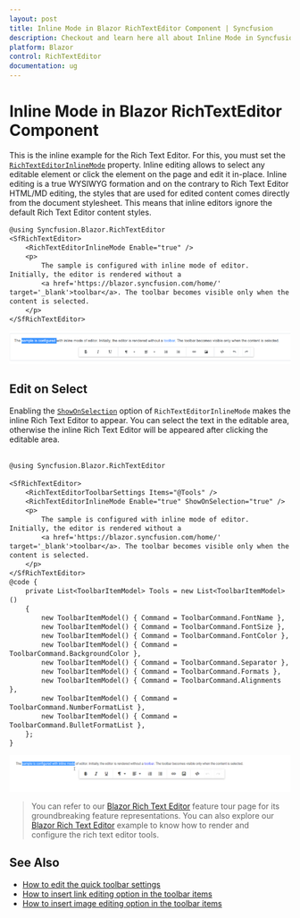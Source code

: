 ```yaml
---
layout: post
title: Inline Mode in Blazor RichTextEditor Component | Syncfusion
description: Checkout and learn here all about Inline Mode in Syncfusion Blazor RichTextEditor component and more.
platform: Blazor
control: RichTextEditor
documentation: ug
---
```


# Inline Mode in Blazor RichTextEditor Component

This is the inline example for the Rich Text Editor. For this, you must set the [`RichTextEditorInlineMode`](https://help.syncfusion.com/cr/blazor/Syncfusion.Blazor.RichTextEditor.RichTextEditorInlineMode.html) property. Inline editing allows to select any editable element or click the element on the page and edit it in-place. Inline editing is a true WYSIWYG formation and on the contrary to Rich Text Editor HTML/MD editing, the styles that are used for edited content comes directly from the document stylesheet. This means that inline editors ignore the default Rich Text Editor content styles.

```cshtml
@using Syncfusion.Blazor.RichTextEditor
<SfRichTextEditor>
    <RichTextEditorInlineMode Enable="true" />
    <p>
        The sample is configured with inline mode of editor. Initially, the editor is rendered without a
        <a href='https://blazor.syncfusion.com/home/' target='_blank'>toolbar</a>. The toolbar becomes visible only when the content is selected.
    </p>
</SfRichTextEditor>

```
![Enabling inline mode in Blazor RichTextEditor](./images/blazor-richtexteditor-enable-inline.png)


## Edit on Select

Enabling the [`ShowOnSelection`](https://help.syncfusion.com/cr/blazor/Syncfusion.Blazor.RichTextEditor.RichTextEditorInlineMode.html#Syncfusion_Blazor_RichTextEditor_RichTextEditorInlineMode_ShowOnSelection) option of `RichTextEditorInlineMode` makes the inline Rich Text Editor to appear. You can select the text in the editable area, otherwise the inline Rich Text Editor will be appeared after clicking the editable area.

```cshtml

@using Syncfusion.Blazor.RichTextEditor

<SfRichTextEditor>
    <RichTextEditorToolbarSettings Items="@Tools" />
    <RichTextEditorInlineMode Enable="true" ShowOnSelection="true" />
    <p>
        The sample is configured with inline mode of editor. Initially, the editor is rendered without a
        <a href='https://blazor.syncfusion.com/home/' target='_blank'>toolbar</a>. The toolbar becomes visible only when the content is selected.
    </p>
</SfRichTextEditor>
@code {
    private List<ToolbarItemModel> Tools = new List<ToolbarItemModel>()
    {
        new ToolbarItemModel() { Command = ToolbarCommand.FontName },
        new ToolbarItemModel() { Command = ToolbarCommand.FontSize },
        new ToolbarItemModel() { Command = ToolbarCommand.FontColor },
        new ToolbarItemModel() { Command = ToolbarCommand.BackgroundColor },
        new ToolbarItemModel() { Command = ToolbarCommand.Separator },
        new ToolbarItemModel() { Command = ToolbarCommand.Formats },
        new ToolbarItemModel() { Command = ToolbarCommand.Alignments },
        new ToolbarItemModel() { Command = ToolbarCommand.NumberFormatList },
        new ToolbarItemModel() { Command = ToolbarCommand.BulletFormatList },
    };
}

```

![Enabling Selection in Blazor RichTextEditor](./images/blazor-richtexteditor-enable-selection.png)

> You can refer to our [Blazor Rich Text Editor](https://www.syncfusion.com/blazor-components/blazor-wysiwyg-rich-text-editor) feature tour page for its groundbreaking feature representations. You can also explore our [Blazor Rich Text Editor](https://blazor.syncfusion.com/demos/rich-text-editor/overview?theme=bootstrap4) example to know how to render and configure the rich text editor tools.

## See Also

* [How to edit the quick toolbar settings](./toolbar/#quick-inline-toolbar)
* [How to insert link editing option in the toolbar items](./link/#insert-link)
* [How to insert image editing option in the toolbar items](./image/#upload-options)